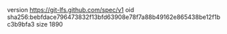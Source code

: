 version https://git-lfs.github.com/spec/v1
oid sha256:bebfdace796473832f13bfd63908e78f7a88b49162e865438be12f1bc3b9bfa3
size 1890
